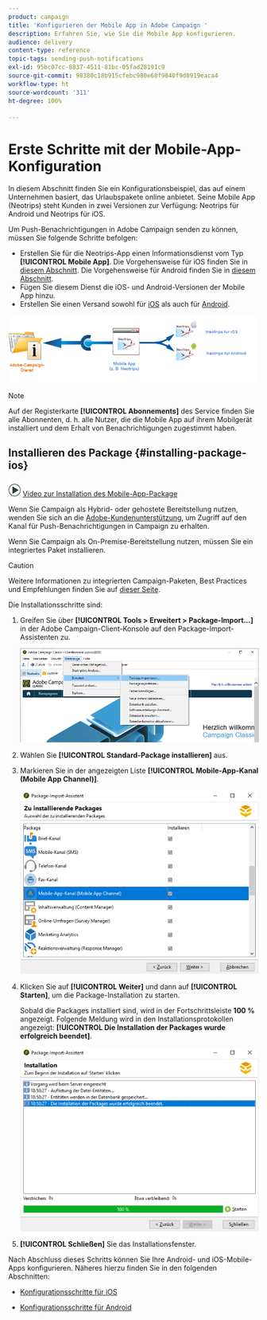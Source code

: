 ```yaml
---
product: campaign
title: 'Konfigurieren der Mobile App in Adobe Campaign '
description: Erfahren Sie, wie Sie die Mobile App konfigurieren.
audience: delivery
content-type: reference
topic-tags: sending-push-notifications
exl-id: 95bc07cc-8837-4511-81bc-05fad28191c9
source-git-commit: 98380c18b915cfebc980e68f9840f9d8919eaca4
workflow-type: ht
source-wordcount: '311'
ht-degree: 100%

---
```


# Erste Schritte mit der Mobile-App-Konfiguration

In diesem Abschnitt finden Sie ein Konfigurationsbeispiel, das auf einem Unternehmen basiert, das Urlaubspakete online anbietet. Seine Mobile App (Neotrips) steht Kunden in zwei Versionen zur Verfügung: Neotrips für Android und Neotrips für iOS.

Um Push-Benachrichtigungen in Adobe Campaign senden zu können, müssen Sie folgende Schritte befolgen:

* Erstellen Sie für die Neotrips-App einen Informationsdienst vom Typ **[!UICONTROL Mobile App]**. Die Vorgehensweise für iOS finden Sie in [diesem Abschnitt](configuring-the-mobile-application.md#configuring-ios-service). Die Vorgehensweise für Android finden Sie in [diesem Abschnitt](configuring-the-mobile-application-android.md#configuring-android-service).
* Fügen Sie diesem Dienst die iOS- und Android-Versionen der Mobile App hinzu.
* Erstellen Sie einen Versand sowohl für [iOS](create-notifications-ios.md) als auch für [Android](create-notifications-android.md).

![](assets/nmac_service_diagram.png)

>[!NOTE]
>
>Auf der Registerkarte **[!UICONTROL Abonnements]** des Service finden Sie alle Abonnenten, d. h. alle Nutzer, die die Mobile App auf ihrem Mobilgerät installiert und dem Erhalt von Benachrichtigungen zugestimmt haben.

## Installieren des Package {#installing-package-ios}

![](assets/do-not-localize/how-to-video.png) [Video zur Installation des Mobile-App-Package ](https://experienceleague.adobe.com/docs/campaign-classic-learn/tutorials/sending-messages/push-channel/installing-the-mobile-app-channel.html?lang=de#sending-messages)

Wenn Sie Campaign als Hybrid- oder gehostete Bereitstellung nutzen, wenden Sie sich an die [Adobe-Kundenunterstützung](https://helpx.adobe.com/de/enterprise/admin-guide.html/enterprise/using/support-for-experience-cloud.ug.html), um Zugriff auf den Kanal für Push-Benachrichtigungen in Campaign zu erhalten.

Wenn Sie Campaign als On-Premise-Bereitstellung nutzen, müssen Sie ein integriertes Paket installieren.

>[!CAUTION]
>
>Weitere Informationen zu integrierten Campaign-Paketen, Best Practices und Empfehlungen finden Sie auf [dieser Seite](../../installation/using/installing-campaign-standard-packages.md).

Die Installationsschritte sind:

1. Greifen Sie über **[!UICONTROL Tools > Erweitert > Package-Import...]** in der Adobe Campaign-Client-Konsole auf den Package-Import-Assistenten zu.

   ![](assets/package_ios.png)

1. Wählen Sie **[!UICONTROL Standard-Package installieren]** aus.

1. Markieren Sie in der angezeigten Liste **[!UICONTROL Mobile-App-Kanal (Mobile App Channel)]**.

   ![](assets/package_ios_2.png)

1. Klicken Sie auf **[!UICONTROL Weiter]** und dann auf **[!UICONTROL Starten]**, um die Package-Installation zu starten.

   Sobald die Packages installiert sind, wird in der Fortschrittsleiste **100 %** angezeigt. Folgende Meldung wird in den Installationsprotokollen angezeigt: **[!UICONTROL Die Installation der Packages wurde erfolgreich beendet]**.

   ![](assets/package_ios_3.png)

1. **[!UICONTROL Schließen]** Sie das Installationsfenster.

Nach Abschluss dieses Schritts können Sie Ihre Android- und iOS-Mobile-Apps konfigurieren.
Näheres hierzu finden Sie in den folgenden Abschnitten:

* [Konfigurationsschritte für iOS](configuring-the-mobile-application.md)

* [Konfigurationsschritte für Android](configuring-the-mobile-application-android.md)
